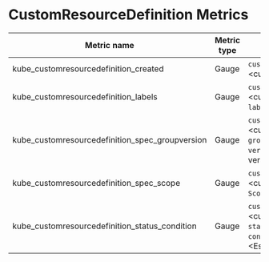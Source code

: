 # CustomResourceDefinition Metrics

| Metric name| Metric type | Labels/tags | Status |
| ---------- | ----------- | ----------- | ----------- |
| kube_customresourcedefinition_created | Gauge | `customresourcedefinition`=&lt;customresourcedefinition-name&gt; | EXPERIMENTAL |
| kube_customresourcedefinition_labels | Gauge | `customresourcedefinition`=&lt;customresourcedefinition-name&gt; <br> `label_CRD_LABEL`=&lt;CRD_LABEL&gt;  | EXPERIMENTAL |
| kube_customresourcedefinition_spec_groupversion | Gauge | `customresourcedefinition`=&lt;customresourcedefinition-name&gt; <br> `group`=&lt;customresourcedefinition-group&gt; <br> `version`=&lt;customresourcedefinition-version&gt; | EXPERIMENTAL |
| kube_customresourcedefinition_spec_scope | Gauge | `customresourcedefinition`=&lt;customresourcedefinition-name&gt; <br> `Scope`=&lt;Namespaced\|Cluster&gt;  | EXPERIMENTAL |
| kube_customresourcedefinition_status_condition | Gauge | `customresourcedefinition`=&lt;customresourcedefinition-name&gt; <br> `status`=&lt;false\|true\|unknown&gt; <br> `condition`=&lt;Established\|NamesAccepted\|Terminating&gt;  | EXPERIMENTAL |

